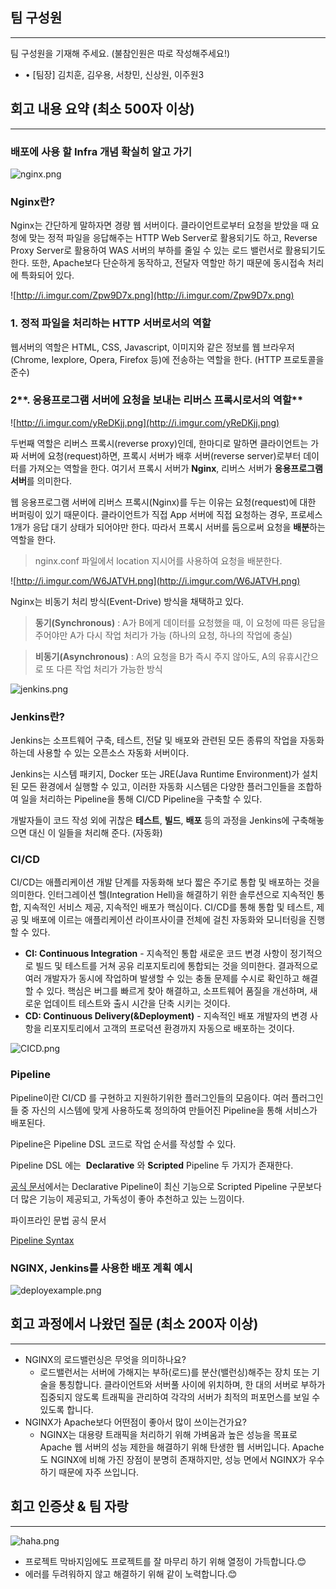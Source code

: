 ## **팀 구성원**

---

팀 구성원을 기재해 주세요. (불참인원은 따로 작성해주세요!)

- • [팀장] 김치훈, 김우용, 서창민, 신상원, 이주원3

## **회고 내용 요약 (최소 500자 이상)**

---

### 배포에 사용 할 Infra 개념 확실히 알고 가기

![nginx.png](https://s3-us-west-2.amazonaws.com/secure.notion-static.com/f3bae1b8-a006-4634-a1df-ea7b6f82f045/nginx.png)

### Nginx란?

Nginx는 간단하게 말하자면 경량 웹 서버이다. 클라이언트로부터 요청을 받았을 때 요청에 맞는 정적 파일을 응답해주는 HTTP Web Server로 활용되기도 하고, Reverse Proxy Server로 활용하여 WAS 서버의 부하를 줄일 수 있는 로드 밸런서로 활용되기도 한다.
또한, Apache보다 단순하게 동작하고, 전달자 역할만 하기 때문에 동시접속 처리에 특화되어 있다.

![http://i.imgur.com/Zpw9D7x.png](http://i.imgur.com/Zpw9D7x.png)

### **1. 정적 파일을 처리하는 HTTP 서버로서의 역할**

웹서버의 역할은 HTML, CSS, Javascript, 이미지와 같은 정보를 웹 브라우저(Chrome, Iexplore, Opera, Firefox 등)에 전송하는 역할을 한다. (HTTP 프로토콜을 준수)

### 2**. 응용프로그램 서버에 요청을 보내는 리버스 프록시로서의 역할**

![http://i.imgur.com/yReDKjj.png](http://i.imgur.com/yReDKjj.png)

두번째 역할은 리버스 프록시(reverse proxy)인데, 한마디로 말하면 클라이언트는 가짜 서버에 요청(request)하면, 프록시 서버가 배후 서버(reverse server)로부터 데이터를 가져오는 역할을 한다. 여기서 프록시 서버가 **Nginx**, 리버스 서버가 **응용프로그램 서버**를 의미한다.

웹 응용프로그램 서버에 리버스 프록시(Nginx)를 두는 이유는 요청(request)에 대한 버퍼링이 있기 때문이다. 클라이언트가 직접 App 서버에 직접 요청하는 경우, 프로세스 1개가 응답 대기 상태가 되어야만 한다. 따라서 프록시 서버를 둠으로써 요청을 **배분**하는 역할을 한다.

> nginx.conf 파일에서 location 지시어를 사용하여 요청을 배분한다.
> 

![http://i.imgur.com/W6JATVH.png](http://i.imgur.com/W6JATVH.png)

Nginx는 비동기 처리 방식(Event-Drive) 방식을 채택하고 있다.

> **동기(Synchronous)** : A가 B에게 데이터를 요청했을 때, 이 요청에 따른 응답을 주어야만 A가 다시 작업 처리가 가능 (하나의 요청, 하나의 작업에 충실)
> 

> **비동기(Asynchronous)** : A의 요청을 B가 즉시 주지 않아도, A의 유휴시간으로 또 다른 작업 처리가 가능한 방식
> 

![jenkins.png](https://s3-us-west-2.amazonaws.com/secure.notion-static.com/8cea4ec0-d5f8-41aa-91aa-b0cab2880dc4/jenkins.png)

### Jenkins란?

Jenkins는 소프트웨어 구축, 테스트, 전달 및 배포와 관련된 모든 종류의 작업을 자동화하는데 사용할 수 있는 오픈소스 자동화 서버이다. 

Jenkins는 시스템 패키지, Docker 또는 JRE(Java Runtime Environment)가 설치된 모든 환경에서 실행할 수 있고, 이러한 자동화 시스템은 다양한 플러그인들을 조합하여 일을 처리하는 Pipeline을 통해 CI/CD Pipeline을 구축할 수 있다.

개발자들이 코드 작성 외에 귀찮은 **테스트**, **빌드**, **배포** 등의 과정을 Jenkins에 구축해놓으면 대신 이 일들을 처리해 준다. (자동화)

### CI/CD

CI/CD는 애플리케이션 개발 단계를 자동화해 보다 짧은 주기로 통합 및 배포하는 것을 의미한다.
인터그레이션 헬(Integration Hell)을 해결하기 위한 솔루션으로 지속적인 통합, 지속적인 서비스 제공, 지속적인 배포가 핵심이다. CI/CD를 통해 통합 및 테스트, 제공 및 배포에 이르는 애플리케이션 라이프사이클 전체에 걸친 자동화와 모니터링을 진행할 수 있다.

- **CI: Continuous Integration** - 지속적인 통합 
새로운 코드 변경 사항이 정기적으로 빌드 및 테스트를 거쳐 공유 리포지토리에 통합되는 것을 의미한다. 결과적으로 여러 개발자가 동시에 작업하며 발생할 수 있는 충돌 문제를 수시로 확인하고 해결할 수 있다. 핵심은 버그를 빠르게 찾아 해결하고, 소프트웨어 품질을 개선하며, 새로운 업데이트 테스트와 출시 시간을 단축 시키는 것이다.
- **CD: Continuous Delivery(&Deployment)** - 지속적인 배포
개발자의 변경 사항을 리포지토리에서 고객의 프로덕션 환경까지 자동으로 배포하는 것이다.

![CICD.png](https://s3-us-west-2.amazonaws.com/secure.notion-static.com/c879da57-3b4b-4bf8-b2a2-ced51ba6b60f/CICD.png)

### **Pipeline**

Pipeline이란 CI/CD 를 구현하고 지원하기위한 플러그인들의 모음이다. 여러 플러그인들 중 자신의 시스템에 맞게 사용하도록 정의하여 만들어진 Pipeline을 통해 서비스가 배포된다.

Pipeline은 Pipeline DSL 코드로 작업 순서를 작성할 수 있다.

Pipeline DSL 에는  **Declarative** 와 **Scripted** Pipeline 두 가지가 존재한다.

[공식 문서](https://www.jenkins.io/doc/book/pipeline/#declarative-versus-scripted-pipeline-syntax)에서는 Declarative Pipeline이 최신 기능으로 Scripted Pipeline 구문보다 더 많은 기능이 제공되고, 가독성이 좋아 추천하고 있는 느낌이다.

파이프라인 문법 공식 문서

[Pipeline Syntax](https://www.jenkins.io/doc/book/pipeline/syntax/#agent)

### NGINX, Jenkins를 사용한 배포 계획 예시

![deployexample.png](https://s3-us-west-2.amazonaws.com/secure.notion-static.com/fc0a100a-54e4-486f-b522-33d1d8da3000/deployexample.png)

## **회고 과정에서 나왔던 질문 (최소 200자 이상)**

---

- NGINX의 로드밸런싱은 무엇을 의미하나요?
    - 로드밸런서는 서버에 가해지는 부하(로드)를 분산(밸런싱)해주는 장치 또는 기술을 통칭합니다. 클라이언트와 서버풀 사이에 위치하며, 한 대의 서버로 부하가 집중되지 않도록 트래픽을 관리하여 각각의 서버가 최적의 퍼포먼스를 보일 수 있도록 합니다.
- NGINX가 Apache보다 어떤점이 좋아서 많이 쓰이는건가요?
    - NGINX는 대용량 트래픽을 처리하기 위해 가벼움과 높은 성능을 목표로 Apache 웹 서버의 성능 제한을 해결하기 위해 탄생한 웹 서버입니다. Apache도 NGINX에 비해 가진 장점이 분명히 존재하지만, 성능 면에서 NGINX가 우수하기 때문에 자주 쓰입니다.

## **회고 인증샷 & 팀 자랑**

---

![haha.png](https://s3-us-west-2.amazonaws.com/secure.notion-static.com/3264efdb-0107-4d8e-9358-d608747c5e5a/haha.png)

- 프로젝트 막바지임에도 프로젝트를 잘 마무리 하기 위해 열정이 가득합니다.😊
- 에러를 두려워하지 않고 해결하기 위해 같이 노력합니다.😊
